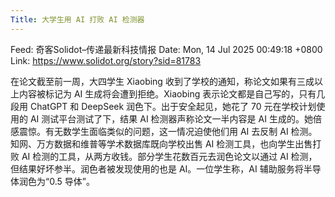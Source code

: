 ```yaml
---
Title: 大学生用 AI 打败 AI 检测器
---
```


Feed: 奇客Solidot–传递最新科技情报
Date: Mon, 14 Jul 2025 00:49:18 +0800
Link: https://www.solidot.org/story?sid=81783

在论文截至前一周，大四学生 Xiaobing
收到了学校的通知，称论文如果有三成以上内容被标记为 AI 生成将会遭到拒绝。Xiaobing
表示论文都是自己写的，只有几段用 ChatGPT 和 DeepSeek
润色下。出于安全起见，她花了 70 元在学校计划使用的 AI 测试平台测试了下，结果 AI
检测器声称论文一半内容是 AI
生成的。她倍感震惊。有无数学生面临类似的问题，这一情况迫使他们用 AI 去反制 AI
检测。知网、万方数据和维普等学术数据库既向学校出售 AI 检测工具，也向学生出售打败
AI 检测的工具，从两方收钱。部分学生花数百元去润色论文以通过 AI
检测，但结果好坏参半。润色者被发现使用的也是 AI。一位学生称，AI
辅助服务将半导体润色为“0.5 导体”。
